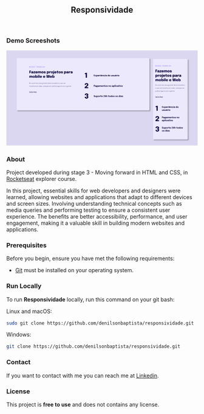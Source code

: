 <div align="center">
  
  <h2 align="center">Responsividade</h2>

</div>

<br />


### Demo Screeshots

![form](.github/preview.png "Desktop Demo")

### About

Project developed during stage 3 - Moving forward in HTML and CSS, in [Rocketseat](https://github.com/Rocketseat) explorer course.  

In this project, essential skills for web developers and designers were learned, allowing websites and applications that adapt to different devices and screen sizes. Involving understanding technical concepts such as media queries and performing testing to ensure a consistent user experience. The benefits are better accessibility, performance, and user engagement, making it a valuable skill in building modern websites and applications.

### Prerequisites

Before you begin, ensure you have met the following requirements:

- [Git](https://git-scm.com/downloads "Download Git") must be installed on your operating system.

### Run Locally

To run **Responsividade** locally, run this command on your git bash:

Linux and macOS:

```bash
sudo git clone https://github.com/denilsonbaptista/responsividade.git
```

Windows:

```bash
git clone https://github.com/denilsonbaptista/responsividade.git
```

### Contact

If you want to contact with me you can reach me at [Linkedin](https://www.linkedin.com/in/denilsonbaptista/).

### License

This project is **free to use** and does not contains any license.